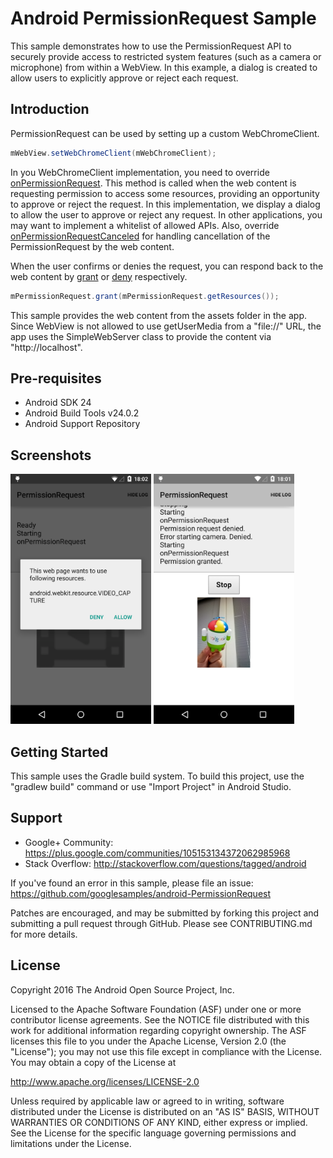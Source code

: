 
Android PermissionRequest Sample
===================================

This sample demonstrates how to use the PermissionRequest API to
securely provide access to restricted system features (such as a
camera or microphone) from within a WebView. In this example, a dialog
is created to allow users to explicitly approve or reject each
request.

Introduction
------------

PermissionRequest can be used by setting up a custom WebChromeClient.

```java
mWebView.setWebChromeClient(mWebChromeClient);
```

In you WebChromeClient implementation, you need to override
[onPermissionRequest][1]. This method is called when the web content
is requesting permission to access some resources, providing an
opportunity to approve or reject the request. In this implementation,
we display a dialog to allow the user to approve or reject any
request. In other applications, you may want to implement a whitelist
of allowed APIs.  Also, override [onPermissionRequestCanceled][2] for
handling cancellation of the PermissionRequest by the web content.

When the user confirms or denies the request, you can respond back to
the web content by [grant][3] or [deny][4] respectively.

```java
mPermissionRequest.grant(mPermissionRequest.getResources());
```

This sample provides the web content from the assets folder in the
app. Since WebView is not allowed to use getUserMedia from a "file://"
URL, the app uses the SimpleWebServer class to provide the content via
"http://localhost".

[1]: http://developer.android.com/reference/android/webkit/WebChromeClient.html#onPermissionRequest(android.webkit.PermissionRequest)
[2]: http://developer.android.com/reference/android/webkit/WebChromeClient.html#onPermissionRequestCanceled(android.webkit.PermissionRequest)
[3]: http://developer.android.com/reference/android/webkit/PermissionRequest.html#grant(java.lang.String[])
[4]: http://developer.android.com/reference/android/webkit/PermissionRequest.html#deny()

Pre-requisites
--------------

- Android SDK 24
- Android Build Tools v24.0.2
- Android Support Repository

Screenshots
-------------

<img src="screenshots/image1.png" height="400" alt="Screenshot"/> <img src="screenshots/image2.png" height="400" alt="Screenshot"/> 

Getting Started
---------------

This sample uses the Gradle build system. To build this project, use the
"gradlew build" command or use "Import Project" in Android Studio.

Support
-------

- Google+ Community: https://plus.google.com/communities/105153134372062985968
- Stack Overflow: http://stackoverflow.com/questions/tagged/android

If you've found an error in this sample, please file an issue:
https://github.com/googlesamples/android-PermissionRequest

Patches are encouraged, and may be submitted by forking this project and
submitting a pull request through GitHub. Please see CONTRIBUTING.md for more details.

License
-------

Copyright 2016 The Android Open Source Project, Inc.

Licensed to the Apache Software Foundation (ASF) under one or more contributor
license agreements.  See the NOTICE file distributed with this work for
additional information regarding copyright ownership.  The ASF licenses this
file to you under the Apache License, Version 2.0 (the "License"); you may not
use this file except in compliance with the License.  You may obtain a copy of
the License at

http://www.apache.org/licenses/LICENSE-2.0

Unless required by applicable law or agreed to in writing, software
distributed under the License is distributed on an "AS IS" BASIS, WITHOUT
WARRANTIES OR CONDITIONS OF ANY KIND, either express or implied.  See the
License for the specific language governing permissions and limitations under
the License.
